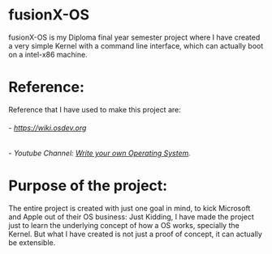 # fusionX-OS
fusionX-OS is my Diploma final year semester project where I have created a very simple Kernel with a command line interface, which can actually boot on a intel-x86 machine. 

# Reference:
Reference that I have used to make this project are:
###### - https://wiki.osdev.org
###### - Youtube Channel: [Write your own Operating System](https://www.youtube.com/channel/UCQdZltW7bh1ta-_nCH7LWYw).

# Purpose of the project:
The entire project is created with just one goal in mind, to kick Microsoft and Apple out of their OS business: Just Kidding, I have made the project just to learn the underlying concept of how a OS works, specially the Kernel. But what I have created is not just a proof of concept, it can actually be extensible.
